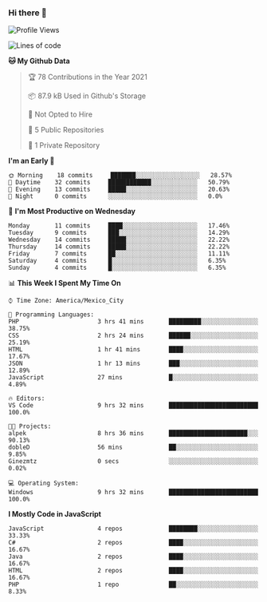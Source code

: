 ### Hi there 👋

<!--START_SECTION:waka-->
![Profile Views](http://img.shields.io/badge/Profile%20Views-0-blue)

![Lines of code](https://img.shields.io/badge/From%20Hello%20World%20I%27ve%20Written-1.8%20million%20lines%20of%20code-blue)

**🐱 My Github Data** 

> 🏆 78 Contributions in the Year 2021
 > 
> 📦 87.9 kB Used in Github's Storage 
 > 
> 🚫 Not Opted to Hire
 > 
> 📜 5 Public Repositories 
 > 
> 🔑 1 Private Repository 
 > 
**I'm an Early 🐤** 

```text
🌞 Morning    18 commits     ███████░░░░░░░░░░░░░░░░░░   28.57% 
🌆 Daytime    32 commits     ████████████░░░░░░░░░░░░░   50.79% 
🌃 Evening    13 commits     █████░░░░░░░░░░░░░░░░░░░░   20.63% 
🌙 Night      0 commits      ░░░░░░░░░░░░░░░░░░░░░░░░░   0.0%

```
📅 **I'm Most Productive on Wednesday** 

```text
Monday       11 commits     ████░░░░░░░░░░░░░░░░░░░░░   17.46% 
Tuesday      9 commits      ███░░░░░░░░░░░░░░░░░░░░░░   14.29% 
Wednesday    14 commits     █████░░░░░░░░░░░░░░░░░░░░   22.22% 
Thursday     14 commits     █████░░░░░░░░░░░░░░░░░░░░   22.22% 
Friday       7 commits      ██░░░░░░░░░░░░░░░░░░░░░░░   11.11% 
Saturday     4 commits      █░░░░░░░░░░░░░░░░░░░░░░░░   6.35% 
Sunday       4 commits      █░░░░░░░░░░░░░░░░░░░░░░░░   6.35%

```


📊 **This Week I Spent My Time On** 

```text
⌚︎ Time Zone: America/Mexico_City

💬 Programming Languages: 
PHP                      3 hrs 41 mins       █████████░░░░░░░░░░░░░░░░   38.75% 
CSS                      2 hrs 24 mins       ██████░░░░░░░░░░░░░░░░░░░   25.19% 
HTML                     1 hr 41 mins        ████░░░░░░░░░░░░░░░░░░░░░   17.67% 
JSON                     1 hr 13 mins        ███░░░░░░░░░░░░░░░░░░░░░░   12.89% 
JavaScript               27 mins             █░░░░░░░░░░░░░░░░░░░░░░░░   4.89%

🔥 Editors: 
VS Code                  9 hrs 32 mins       █████████████████████████   100.0%

🐱‍💻 Projects: 
alpek                    8 hrs 36 mins       ██████████████████████░░░   90.13% 
dobleD                   56 mins             ██░░░░░░░░░░░░░░░░░░░░░░░   9.85% 
Ginezmtz                 0 secs              ░░░░░░░░░░░░░░░░░░░░░░░░░   0.02%

💻 Operating System: 
Windows                  9 hrs 32 mins       █████████████████████████   100.0%

```

**I Mostly Code in JavaScript** 

```text
JavaScript               4 repos             ████████░░░░░░░░░░░░░░░░░   33.33% 
C#                       2 repos             ████░░░░░░░░░░░░░░░░░░░░░   16.67% 
Java                     2 repos             ████░░░░░░░░░░░░░░░░░░░░░   16.67% 
HTML                     2 repos             ████░░░░░░░░░░░░░░░░░░░░░   16.67% 
PHP                      1 repo              ██░░░░░░░░░░░░░░░░░░░░░░░   8.33%

```



<!--END_SECTION:waka-->

<!--
**JorgeGinez/JorgeGinez** is a ✨ _special_ ✨ repository because its `README.md` (this file) appears on your GitHub profile.

Here are some ideas to get you started:

- 🔭 I’m currently working on ...
- 🌱 I’m currently learning ...
- 👯 I’m looking to collaborate on ...
- 🤔 I’m looking for help with ...
- 💬 Ask me about ...
- 📫 How to reach me: ...
- 😄 Pronouns: ...
- ⚡ Fun fact: ...
-->
